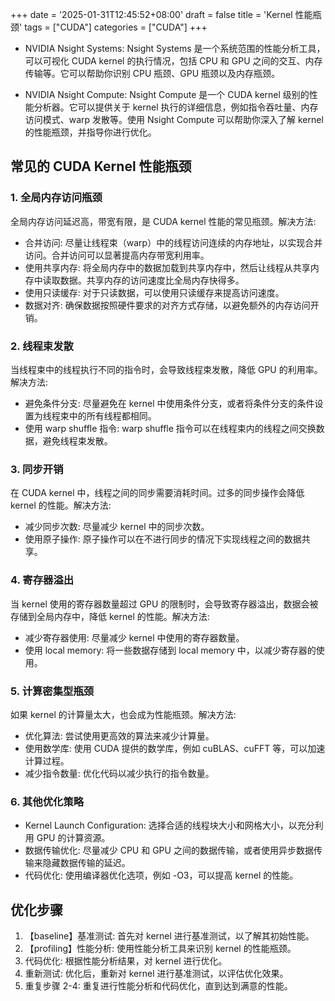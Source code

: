 +++
date = '2025-01-31T12:45:52+08:00'
draft = false
title = 'Kernel 性能瓶颈'
tags = ["CUDA"]
categories = ["CUDA"]
+++



- NVIDIA Nsight Systems: Nsight Systems 是一个系统范围的性能分析工具，可以可视化 CUDA kernel 的执行情况，包括 CPU 和 GPU 之间的交互、内存传输等。它可以帮助你识别 CPU 瓶颈、GPU 瓶颈以及内存瓶颈。

- NVIDIA Nsight Compute: Nsight Compute 是一个 CUDA kernel 级别的性能分析器。它可以提供关于 kernel 执行的详细信息，例如指令吞吐量、内存访问模式、warp 发散等。使用 Nsight Compute 可以帮助你深入了解 kernel 的性能瓶颈，并指导你进行优化。


## 常见的 CUDA Kernel 性能瓶颈

### 1. 全局内存访问瓶颈

全局内存访问延迟高，带宽有限，是 CUDA kernel 性能的常见瓶颈。解决方法:

  - 合并访问: 尽量让线程束（warp）中的线程访问连续的内存地址，以实现合并访问。合并访问可以显著提高内存带宽利用率。
  - 使用共享内存: 将全局内存中的数据加载到共享内存中，然后让线程从共享内存中读取数据。共享内存的访问速度比全局内存快得多。
  - 使用只读缓存: 对于只读数据，可以使用只读缓存来提高访问速度。
  - 数据对齐: 确保数据按照硬件要求的对齐方式存储，以避免额外的内存访问开销。


### 2. 线程束发散

当线程束中的线程执行不同的指令时，会导致线程束发散，降低 GPU 的利用率。解决方法:

  - 避免条件分支: 尽量避免在 kernel 中使用条件分支，或者将条件分支的条件设置为线程束中的所有线程都相同。
  - 使用 warp shuffle 指令: warp shuffle 指令可以在线程束内的线程之间交换数据，避免线程束发散。


### 3. 同步开销

在 CUDA kernel 中，线程之间的同步需要消耗时间。过多的同步操作会降低 kernel 的性能。解决方法:

  - 减少同步次数: 尽量减少 kernel 中的同步次数。
  - 使用原子操作: 原子操作可以在不进行同步的情况下实现线程之间的数据共享。


### 4. 寄存器溢出

当 kernel 使用的寄存器数量超过 GPU 的限制时，会导致寄存器溢出，数据会被存储到全局内存中，降低 kernel 的性能。解决方法:

  - 减少寄存器使用: 尽量减少 kernel 中使用的寄存器数量。
  - 使用 local memory: 将一些数据存储到 local memory 中，以减少寄存器的使用。


### 5. 计算密集型瓶颈 

如果 kernel 的计算量太大，也会成为性能瓶颈。解决方法:

  - 优化算法: 尝试使用更高效的算法来减少计算量。
  - 使用数学库: 使用 CUDA 提供的数学库，例如 cuBLAS、cuFFT 等，可以加速计算过程。
  - 减少指令数量: 优化代码以减少执行的指令数量。


### 6. 其他优化策略

  - Kernel Launch Configuration: 选择合适的线程块大小和网格大小，以充分利用 GPU 的计算资源。
  - 数据传输优化: 尽量减少 CPU 和 GPU 之间的数据传输，或者使用异步数据传输来隐藏数据传输的延迟。
  - 代码优化: 使用编译器优化选项，例如 -O3，可以提高 kernel 的性能。


## 优化步骤

  1. 【baseline】基准测试: 首先对 kernel 进行基准测试，以了解其初始性能。
  2. 【profiling】性能分析: 使用性能分析工具来识别 kernel 的性能瓶颈。
  3. 代码优化: 根据性能分析结果，对 kernel 进行优化。
  4. 重新测试: 优化后，重新对 kernel 进行基准测试，以评估优化效果。
  5. 重复步骤 2-4: 重复进行性能分析和代码优化，直到达到满意的性能。

